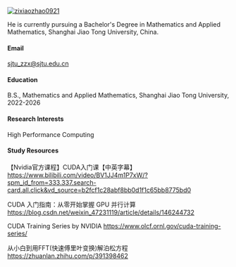 

[![zixiaozhao0921](https://img.shields.io/badge/zixiaozhao0921-github-blue?logo=github)](https://github.com/zixiaozhao0921)

He is currently pursuing a Bachelor's Degree in Mathematics and Applied Mathematics, Shanghai Jiao Tong University, China.



#### Email
sjtu_zzx@sjtu.edu.cn

#### Education
B.S., Mathematics and Applied Mathematics, Shanghai Jiao Tong University, 2022-2026

#### Research Interests
High Performance Computing

#### Study Resources

【Nvidia官方课程】CUDA入门课【中英字幕】
https://www.bilibili.com/video/BV1JJ4m1P7xW/?spm_id_from=333.337.search-card.all.click&vd_source=b2fcf1c28abf8bb0d1f1c65bb8775bd0

CUDA 入门指南：从零开始掌握 GPU 并行计算
https://blog.csdn.net/weixin_47231119/article/details/146244732

CUDA Training Series by NVIDIA
https://www.olcf.ornl.gov/cuda-training-series/

从小白到用FFT(快速傅里叶变换)解泊松方程
https://zhuanlan.zhihu.com/p/391398462